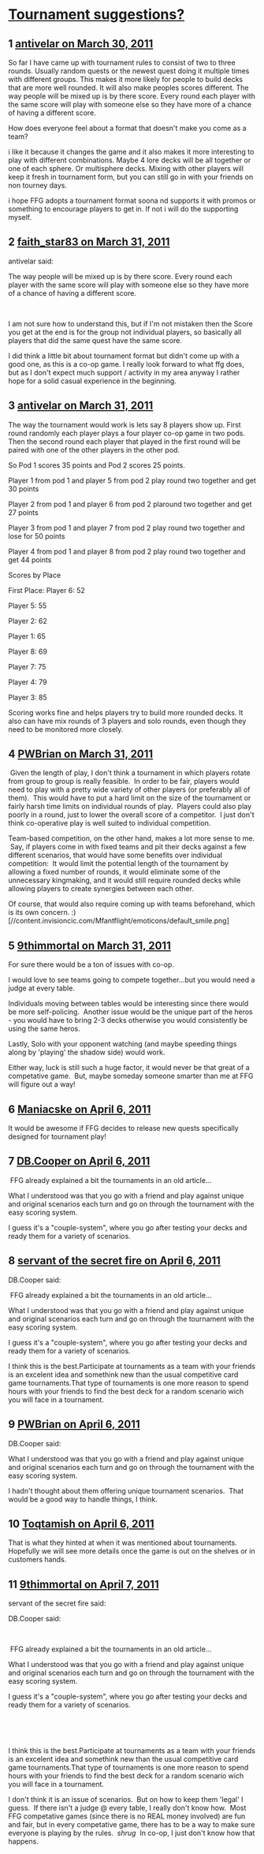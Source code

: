 # [Tournament suggestions?](https://community.fantasyflightgames.com/topic/44547-tournament-suggestions/)

## 1 [antivelar on March 30, 2011](https://community.fantasyflightgames.com/topic/44547-tournament-suggestions/?do=findComment&comment=446469)

So far I have came up with tournament rules to consist of two to three rounds. Usually random quests or the newest quest doing it multiple times with different groups. This makes it more likely for people to build decks that are more well rounded. It will also make peoples scores different. The way people will be mixed up is by there score. Every round each player with the same score will play with someone else so they have more of a chance of having a different score.

How does everyone feel about a format that doesn't make you come as a team?

i like it because it changes the game and it also makes it more interesting to play with different combinations. Maybe 4 lore decks will be all together or one of each sphere. Or multisphere decks. Mixing with other players will keep it fresh in tournament form, but you can still go in with your friends on non tourney days.

i hope FFG adopts a tournament format soona nd supports it with promos or something to encourage players to get in. If not i will do the supporting myself.

## 2 [faith_star83 on March 31, 2011](https://community.fantasyflightgames.com/topic/44547-tournament-suggestions/?do=findComment&comment=446672)

antivelar said:

The way people will be mixed up is by there score. Every round each player with the same score will play with someone else so they have more of a chance of having a different score.



 

I am not sure how to understand this, but if I'm not mistaken then the Score you get at the end is for the group not individual players, so basically all players that did the same quest have the same score.

I did think a little bit about tournament format but didn't come up with a good one, as this is a co-op game. I really look forward to what ffg does, but as I don't expect much support / activity in my area anyway I rather hope for a solid casual experience in the beginning.

## 3 [antivelar on March 31, 2011](https://community.fantasyflightgames.com/topic/44547-tournament-suggestions/?do=findComment&comment=446679)

The way the tournament would work is lets say 8 players show up. First round randomly each player plays a four player co-op game in two pods. Then the second round each player that played in the first round will be paired with one of the other players in the other pod.

So Pod 1 scores 35 points and Pod 2 scores 25 points.

Player 1 from pod 1 and player 5 from pod 2 play round two together and get 30 points

Player 2 from pod 1 and player 6 from pod 2 plaround two together and get 27 points

Player 3 from pod 1 and player 7 from pod 2 play round two together and lose for 50 points

Player 4 from pod 1 and player 8 from pod 2 play round two together and get 44 points

Scores by Place

First Place: Player 6: 52

Player 5: 55

Player 2: 62

Player 1: 65

Player 8: 69

Player 7: 75

Player 4: 79

Player 3: 85

Scoring works fine and helps players try to build more rounded decks. It also can have mix rounds of 3 players and solo rounds, even though they need to be monitored more closely.

## 4 [PWBrian on March 31, 2011](https://community.fantasyflightgames.com/topic/44547-tournament-suggestions/?do=findComment&comment=447031)

 Given the length of play, I don't think a tournament in which players rotate from group to group is really feasible.  In order to be fair, players would need to play with a pretty wide variety of other players (or preferably all of them).  This would have to put a hard limit on the size of the tournament or fairly harsh time limits on individual rounds of play.  Players could also play poorly in a round, just to lower the overall score of a competitor.  I just don't think co-operative play is well suited to individual competition.

Team-based competition, on the other hand, makes a lot more sense to me.  Say, if players come in with fixed teams and pit their decks against a few different scenarios, that would have some benefits over individual competition:  It would limit the potential length of the tournament by allowing a fixed number of rounds, it would eliminate some of the unnecessary kingmaking, and it would still require rounded decks while allowing players to create synergies between each other.

Of course, that would also require coming up with teams beforehand, which is its own concern. :) [//content.invisioncic.com/Mfantflight/emoticons/default_smile.png]

## 5 [9thimmortal on March 31, 2011](https://community.fantasyflightgames.com/topic/44547-tournament-suggestions/?do=findComment&comment=447116)

For sure there would be a ton of issues with co-op. 

I would love to see teams going to compete together...but you would need a judge at every table.

Individuals moving between tables would be interesting since there would be more self-policing.  Another issue would be the unique part of the heros - you would have to bring 2-3 decks otherwise you would consistently be using the same heros. 

Lastly, Solo with your opponent watching (and maybe speeding things along by 'playing' the shadow side) would work. 

Either way, luck is still such a huge factor, it would never be that great of a competative game.  But, maybe someday someone smarter than me at FFG will figure out a way!

## 6 [Maniacske on April 6, 2011](https://community.fantasyflightgames.com/topic/44547-tournament-suggestions/?do=findComment&comment=449700)

It would be awesome if FFG decides to release new quests specifically designed for tournament play!

## 7 [DB.Cooper on April 6, 2011](https://community.fantasyflightgames.com/topic/44547-tournament-suggestions/?do=findComment&comment=449775)

 FFG already explained a bit the tournaments in an old article...

What I understood was that you go with a friend and play against unique and original scenarios each turn and go on through the tournament with the easy scoring system. 

I guess it's a "couple-system", where you go after testing your decks and ready them for a variety of scenarios.

## 8 [servant of the secret fire on April 6, 2011](https://community.fantasyflightgames.com/topic/44547-tournament-suggestions/?do=findComment&comment=449785)

DB.Cooper said:

 FFG already explained a bit the tournaments in an old article...

What I understood was that you go with a friend and play against unique and original scenarios each turn and go on through the tournament with the easy scoring system. 

I guess it's a "couple-system", where you go after testing your decks and ready them for a variety of scenarios.



I think this is the best.Participate at tournaments as a team with your friends is an excelent idea and somethink new than the usual competitive card game tournaments.That type of tournaments is one more reason to spend hours with your friends to find the best deck for a random scenario wich you will face in a tournament.

## 9 [PWBrian on April 6, 2011](https://community.fantasyflightgames.com/topic/44547-tournament-suggestions/?do=findComment&comment=449829)

DB.Cooper said:

What I understood was that you go with a friend and play against unique and original scenarios each turn and go on through the tournament with the easy scoring system. 



I hadn't thought about them offering unique tournament scenarios.  That would be a good way to handle things, I think.

## 10 [Toqtamish on April 6, 2011](https://community.fantasyflightgames.com/topic/44547-tournament-suggestions/?do=findComment&comment=449886)

That is what they hinted at when it was mentioned about tournaments. Hopefully we will see more details once the game is out on the shelves or in customers hands.

## 11 [9thimmortal on April 7, 2011](https://community.fantasyflightgames.com/topic/44547-tournament-suggestions/?do=findComment&comment=450517)

servant of the secret fire said:

DB.Cooper said:

 

 FFG already explained a bit the tournaments in an old article...

What I understood was that you go with a friend and play against unique and original scenarios each turn and go on through the tournament with the easy scoring system. 

I guess it's a "couple-system", where you go after testing your decks and ready them for a variety of scenarios.

 

 

I think this is the best.Participate at tournaments as a team with your friends is an excelent idea and somethink new than the usual competitive card game tournaments.That type of tournaments is one more reason to spend hours with your friends to find the best deck for a random scenario wich you will face in a tournament.



I don't think it is an issue of scenarios.  But on how to keep them 'legal' I guess.  If there isn't a judge @ every table, I really don't know how.  Most FFG competative games (since there is no REAL money involved) are fun and fair, but in every competative game, there has to be a way to make sure everyone is playing by the rules.  *shrug*  In co-op, I just don't know how that happens.

